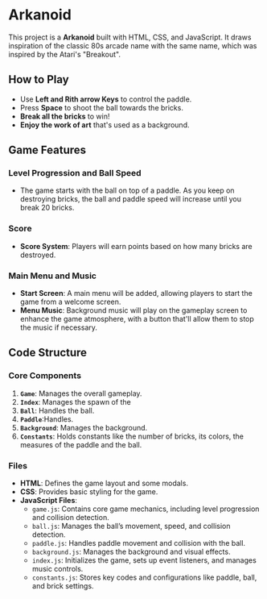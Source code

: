 # Arkanoid
This project is a **Arkanoid** built with HTML, CSS, and JavaScript. It draws inspiration of the classic 80s arcade name with the same name, which was inspired by the Atari's "Breakout".

## How to Play
- Use **Left and Rith arrow Keys** to control the paddle.
- Press **Space** to shoot the ball towards the bricks.
- **Break all the bricks** to win!
- **Enjoy the work of art** that's used as a background. 


## Game Features

### Level Progression and Ball Speed
- The game starts with the ball on top of a paddle. As you keep on destroying bricks, the ball and paddle speed will increase until you break 20 bricks.

### Score 
- **Score System**: Players will earn points based on how many bricks are destroyed.

### Main Menu and Music
- **Start Screen**: A main menu will be added, allowing players to start the game from a welcome screen.
- **Menu Music**: Background music will play on the gameplay screen to enhance the game atmosphere, with a button that'll allow them to stop the music if necessary.

## Code Structure

### Core Components
1. **`Game`**: Manages the overall gameplay. 
2. **`Index`**: Manages the spawn of the 
3. **`Ball`**: Handles the ball.
4. **`Paddle`**:Handles.
5. **`Background`**: Manages the background.
6. **`Constants`**: Holds constants like the number of bricks, its colors, the measures of the paddle and the ball.

### Files
- **HTML**: Defines the game layout and some modals.
- **CSS**: Provides basic styling for the game.
- **JavaScript Files**:
  - `game.js`: Contains core game mechanics, including level progression and collision detection.
  - `ball.js`: Manages the ball’s movement, speed, and collision detection.
  - `paddle.js`: Handles paddle movement and collision with the ball.
  - `background.js`: Manages the background and visual effects.
  - `index.js`: Initializes the game, sets up event listeners, and manages music controls.
  - `constants.js`: Stores key codes and configurations like paddle, ball, and brick settings.
